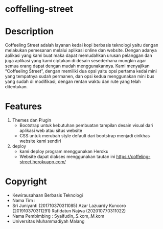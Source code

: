 # coffelling-street

# Description
Coffeeling Street adalah layanan kedai kopi berbasis 
teknologi yaitu dengan melakukan pemesanan melalui aplikasi online 
dan website. Dengan adanya aplikasi yang kami buat maka dapat 
memudahkan urusan pelanggan dan juga aplikasi yang kami ciptakan di 
desain sesederhana mungkin agar semua orang dapat dengan mudah 
menggunakannya.
Kami menyajikan “Coffeeling Street”, dengan memiliki dua opsi yaitu opsi pertama kedai mini yang tempatnya sudah permanen, dan opsi kedua menggunakan mini bus yang sudah di modifikasi, dengan rentan waktu dan rute yang telah ditentukan.

# Features
1. Themes dan Plugin
    - Bootstrap untuk kebutuhan pembuatan tampilan desain visual dari aplikasi web atau situs website
    - CSS untuk merubah style default dari bootstrap menjadi cirikhas website kami sendiri
2. deploy
    - kami deploy program menggunakan Heroku
    - Website dapat diakses menggunakan tautan ini https://coffeling-street.herokuapp.com/
 
# Copyright
- Kewirausahaan Berbasis Teknologi
- Nama Tim :
- Sri Juniyanti (201710370311085)
Azar Lazuardy Kuncoro (201910370311291)
Rafidatun Najwa (202010770311022)
- Nama Pembimbing : 
Syaifudin,.S.kom,.M.kom
- Universitas Muhammadiyah Malang
